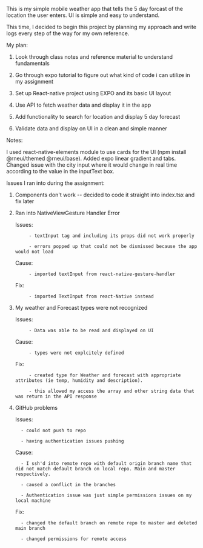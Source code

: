 This is my simple mobile weather app that tells the 5 day forcast of the location the user enters. UI is simple and easy to understand.

This time, I decided to begin this project by planning my approach and write logs every step of the way for my own reference.

My plan:

1. Look through class notes and reference material to understand fundamentals

2. Go through expo tutorial to figure out what kind of code i can utilize in my assignment

3. Set up React-native project using EXPO and its basic UI layout

4. Use API to fetch weather data and display it in the app

5. Add functionality to search for location and display 5 day forecast

6. Validate data and display on UI in a clean and simple manner

Notes:

I used react-native-elements module to use cards for the UI (npm install @rneui/themed @rneui/base).
Added expo linear gradient and tabs. Changed issue with the city input where it would change in real time according to the value in the inputText box. 



Issues I ran into during the assignment:

1.  Components don't work -- decided to code it straight into index.tsx and fix later

2.  Ran into NativeViewGesture Handler Error

    Issues:

             - textInput tag and including its props did not work properly

             - errors popped up that could not be dismissed because the app would not load

    Cause:

             - imported textInput from react-native-gesture-handler

    Fix:

             - imported TextInput from react-Native instead

3.  My weather and Forecast types were not recognized

    Issues:

             - Data was able to be read and displayed on UI

    Cause:

             - types were not explcitely defined

    Fix:

             - created type for Weather and forecast with appropriate attributes (ie temp, humidity and description).

             - this allowed my access the array and other string data that was return in the API response

4.  GitHub problems

    Issues:

          - could not push to repo

          - having authentication issues pushing

    Cause:

          - I ssh'd into remote repo with default origin branch name that did not match default branch on local repo. Main and master respectively.

          - caused a conflict in the branches

          - Authentication issue was just simple permissions issues on my local machine

    Fix:

          - changed the default branch on remote repo to master and deleted main branch

          - changed permissions for remote access
